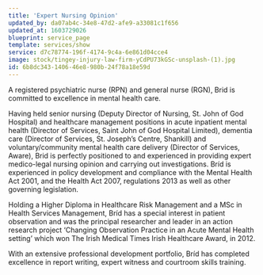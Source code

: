 ```yaml
---
title: 'Expert Nursing Opinion'
updated_by: da07ab4c-34e8-47d2-afe9-a33081c1f656
updated_at: 1603729026
blueprint: service_page
template: services/show
service: d7c78774-196f-4174-9c4a-6e861d04cce4
image: stock/tingey-injury-law-firm-yCdPU73kGSc-unsplash-(1).jpg
id: 6b8dc343-1406-46e8-980b-24f78a18e59d
---
```

A registered psychiatric nurse (RPN) and general nurse (RGN), Brid is committed to excellence in mental health care.

Having held senior nursing (Deputy Director of Nursing, St. John of God Hospital) and healthcare management positions in acute inpatient mental health (Director of Services, Saint John of God Hospital Limited), dementia care (Director of Services, St. Joseph’s Centre, Shankill) and voluntary/community mental health care delivery (Director of Services, Aware), Brid is perfectly positioned to and experienced in providing expert medico-legal nursing opinion and carrying out investigations. Bríd is experienced in policy development and compliance with the Mental Health Act 2001, and the Health Act 2007, regulations 2013 as well as other governing legislation.

Holding a Higher Diploma in Healthcare Risk Management and a MSc in Health Services Management, Bríd has a special interest in patient observation and was the principal researcher and leader in an action research project ‘Changing Observation Practice in an Acute Mental Health setting’ which won The Irish Medical Times Irish Healthcare Award, in 2012.

With an extensive professional development portfolio, Bríd has completed excellence in report writing, expert witness and courtroom skills training.